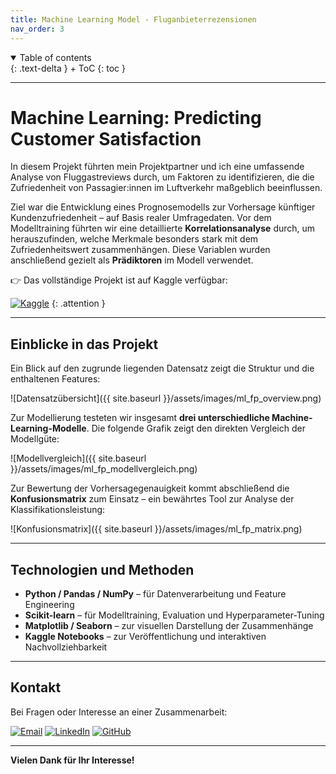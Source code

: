 ```yaml
---
title: Machine Learning Model - Fluganbieterrezensionen
nav_order: 3
---
```


<details open markdown="block">
{: .text-delta }
<summary>Table of contents</summary>
+ ToC
{: toc }
</details>

---

# Machine Learning: Predicting Customer Satisfaction

In diesem Projekt führten mein Projektpartner und ich eine umfassende Analyse von Fluggastreviews durch, um Faktoren zu identifizieren, die die Zufriedenheit von Passagier:innen im Luftverkehr maßgeblich beeinflussen.

Ziel war die Entwicklung eines Prognosemodells zur Vorhersage künftiger Kundenzufriedenheit – auf Basis realer Umfragedaten. Vor dem Modelltraining führten wir eine detaillierte **Korrelationsanalyse** durch, um herauszufinden, welche Merkmale besonders stark mit dem Zufriedenheitswert zusammenhängen. Diese Variablen wurden anschließend gezielt als **Prädiktoren** im Modell verwendet.

👉 Das vollständige Projekt ist auf Kaggle verfügbar:

[![Kaggle](https://img.shields.io/badge/-Kaggle-20BEFF?style=for-the-badge&logo=kaggle&logoColor=white)](https://www.kaggle.com/code/nayon0505/airline-passenger-satisfaction1/notebook)
{: .attention }

---

## Einblicke in das Projekt

Ein Blick auf den zugrunde liegenden Datensatz zeigt die Struktur und die enthaltenen Features:

![Datensatzübersicht]({{ site.baseurl }}/assets/images/ml_fp_overview.png)

Zur Modellierung testeten wir insgesamt **drei unterschiedliche Machine-Learning-Modelle**. Die folgende Grafik zeigt den direkten Vergleich der Modellgüte:

![Modellvergleich]({{ site.baseurl }}/assets/images/ml_fp_modellvergleich.png)

Zur Bewertung der Vorhersagegenauigkeit kommt abschließend die **Konfusionsmatrix** zum Einsatz – ein bewährtes Tool zur Analyse der Klassifikationsleistung:

![Konfusionsmatrix]({{ site.baseurl }}/assets/images/ml_fp_matrix.png)

---

## Technologien und Methoden

- **Python / Pandas / NumPy** – für Datenverarbeitung und Feature Engineering
- **Scikit-learn** – für Modelltraining, Evaluation und Hyperparameter-Tuning
- **Matplotlib / Seaborn** – zur visuellen Darstellung der Zusammenhänge
- **Kaggle Notebooks** – zur Veröffentlichung und interaktiven Nachvollziehbarkeit

---

## Kontakt

Bei Fragen oder Interesse an einer Zusammenarbeit:

[![Email](https://img.shields.io/badge/-lenz.nayon@gmail.com-EA4335?style=for-the-badge&logo=gmail&logoColor=white)](mailto:lenz.nayon@gmail.com)
[![LinkedIn](https://img.shields.io/badge/-Nayon%20Lenz%20-0A66C2?style=for-the-badge&logo=linkedin&logoColor=white)](https://www.linkedin.com/in/nayon-lenz-92792530b/)
[![GitHub](https://img.shields.io/badge/-@Nayon0505-181717?style=for-the-badge&logo=github&logoColor=white)](https://github.com/Nayon0505)

---

**Vielen Dank für Ihr Interesse!**
